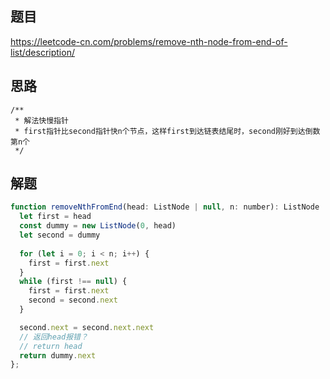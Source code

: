 ## 题目
https://leetcode-cn.com/problems/remove-nth-node-from-end-of-list/description/


## 思路

```
/**
 * 解法快慢指针
 * first指针比second指针快n个节点，这样first到达链表结尾时，second刚好到达倒数第n个
 */
 ```


## 解题

```js
function removeNthFromEnd(head: ListNode | null, n: number): ListNode | null {
  let first = head
  const dummy = new ListNode(0, head)
  let second = dummy
 
  for (let i = 0; i < n; i++) {
    first = first.next
  }
  while (first !== null) {
    first = first.next
    second = second.next
  }

  second.next = second.next.next
  // 返回head报错？
  // return head
  return dummy.next
};
```